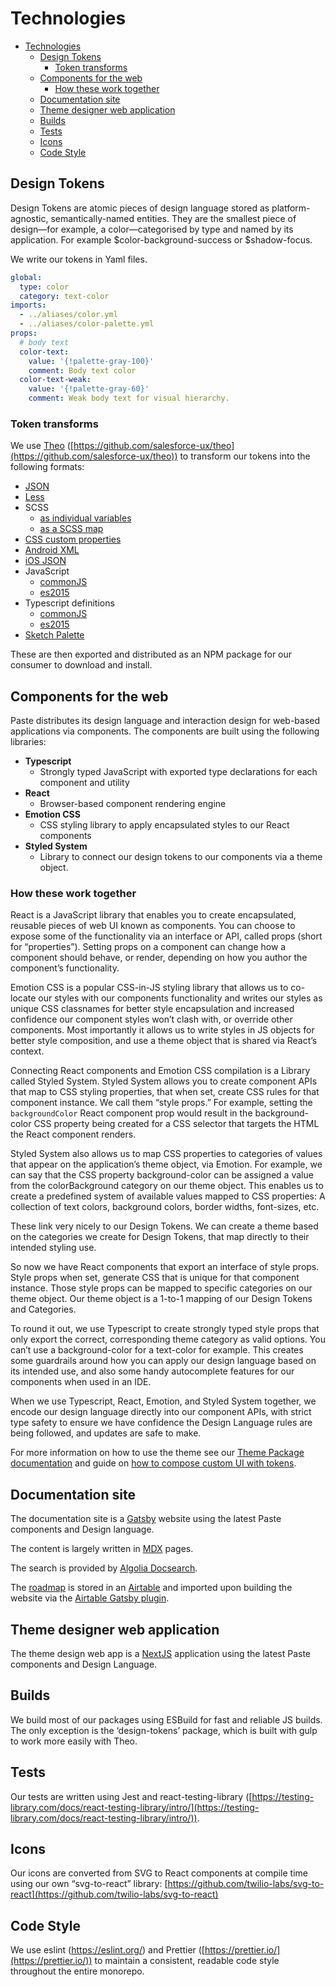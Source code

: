 # Technologies

- [Technologies](#technologies)
  - [Design Tokens](#design-tokens)
    - [Token transforms](#token-transforms)
  - [Components for the web](#components-for-the-web)
    - [How these work together](#how-these-work-together)
  - [Documentation site](#documentation-site)
  - [Theme designer web application](#theme-designer-web-application)
  - [Builds](#builds)
  - [Tests](#tests)
  - [Icons](#icons)
  - [Code Style](#code-style)

## Design Tokens

Design Tokens are atomic pieces of design language stored as platform-agnostic, semantically-named entities. They are the smallest piece of design—for example, a color—categorised by type and named by its application. For example $color-background-success or $shadow-focus.

We write our tokens in Yaml files.

```yml
global:
  type: color
  category: text-color
imports:
  - ../aliases/color.yml
  - ../aliases/color-palette.yml
props:
  # body text
  color-text:
    value: '{!palette-gray-100}'
    comment: Body text color
  color-text-weak:
    value: '{!palette-gray-60}'
    comment: Weak body text for visual hierarchy.
```

### Token transforms

We use [Theo](https://github.com/salesforce-ux/theo) ([https://github.com/salesforce-ux/theo](https://github.com/salesforce-ux/theo)) to transform our tokens into the following formats:

- [JSON](https://unpkg.com/browse/@twilio-paste/design-tokens/dist/tokens.json)
- [Less](https://unpkg.com/browse/@twilio-paste/design-tokens/dist/tokens.less)
- SCSS
  - [as individual variables](https://unpkg.com/browse/@twilio-paste/design-tokens/dist/tokens.default.scss)
  - [as a SCSS map](https://unpkg.com/browse/@twilio-paste/design-tokens/dist/tokens.map.scss)
- [CSS custom properties](https://unpkg.com/browse/@twilio-paste/design-tokens/dist/tokens.custom-properties.css)
- [Android XML](https://unpkg.com/browse/@twilio-paste/design-tokens/dist/tokens.android.xml)
- [iOS JSON](https://unpkg.com/browse/@twilio-paste/design-tokens/dist/tokens.ios.json)
- JavaScript
  - [commonJS](https://unpkg.com/browse/@twilio-paste/design-tokens/dist/tokens.common.js)
  - [es2015](https://unpkg.com/browse/@twilio-paste/design-tokens/dist/tokens.es6.js)
- Typescript definitions
  - [commonJS](https://unpkg.com/browse/@twilio-paste/design-tokens/dist/tokens.common.d.ts)
  - [es2015](https://unpkg.com/browse/@twilio-paste/design-tokens/dist/tokens.es6.d.ts)
- [Sketch Palette](https://unpkg.com/browse/@twilio-paste/design-tokens/dist/sketch.sketchpalette)

These are then exported and distributed as an NPM package for our consumer to download and install.

## Components for the web

Paste distributes its design language and interaction design for web-based applications via components. The components are built using the following libraries:

- **Typescript**
  - Strongly typed JavaScript with exported type declarations for each component and utility
- **React**
  - Browser-based component rendering engine
- **Emotion CSS**
  - CSS styling library to apply encapsulated styles to our React components
- **Styled System**
  - Library to connect our design tokens to our components via a theme object.

### How these work together

React is a JavaScript library that enables you to create encapsulated, reusable pieces of web UI known as components. You can choose to expose some of the functionality via an interface or API, called props (short for “properties”). Setting props on a component can change how a component should behave, or render, depending on how you author the component’s functionality.

Emotion CSS is a popular CSS-in-JS styling library that allows us to co-locate our styles with our components functionality and writes our styles as unique CSS classnames for better style encapsulation and increased confidence our component styles won’t clash with, or override other components. Most importantly it allows us to write styles in JS objects for better style composition, and use a theme object that is shared via React’s context.

Connecting React components and Emotion CSS compilation is a Library called Styled System. Styled System allows you to create component APIs that map to CSS styling properties, that when set, create CSS rules for that component instance. We call them “style props.” For example, setting the `backgroundColor` React component prop would result in the background-color CSS property being created for a CSS selector that targets the HTML the React component renders.

Styled System also allows us to map CSS properties to categories of values that appear on the application’s theme object, via Emotion. For example, we can say that the CSS property background-color can be assigned a value from the colorBackground category on our theme object. This enables us to create a predefined system of available values mapped to CSS properties: A collection of text colors, background colors, border widths, font-sizes, etc.

These link very nicely to our Design Tokens. We can create a theme based on the categories we create for Design Tokens, that map directly to their intended styling use.

So now we have React components that export an interface of style props. Style props when set, generate CSS that is unique for that component instance. Those style props can be mapped to specific categories on our theme object. Our theme object is a 1-to-1 mapping of our Design Tokens and Categories.

To round it out, we use Typescript to create strongly typed style props that only export the correct, corresponding theme category as valid options. You can’t use a background-color for a text-color for example. This creates some guardrails around how you can apply our design language based on its intended use, and also some handy autocomplete features for our components when used in an IDE.

When we use Typescript, React, Emotion, and Styled System together, we encode our design language directly into our component APIs, with strict type safety to ensure we have confidence the Design Language rules are being followed, and updates are safe to make.

For more information on how to use the theme see our [Theme Package documentation](https://paste.twilio.design/tokens/theme-package) and guide on [how to compose custom UI with tokens](https://paste.twilio.design/tokens/how-to-compose-custom-ui-with-tokens).

## Documentation site

The documentation site is a [Gatsby](https://www.gatsbyjs.com/) website using the latest Paste components and Design language.

The content is largely written in [MDX](https://mdxjs.com/) pages.

The search is provided by [Algolia Docsearch](https://docsearch.algolia.com/).

The [roadmap](https://paste.twilio.design/roadmap/) is stored in an [Airtable](https://airtable.com/) and imported upon building the website via the [Airtable Gatsby plugin](https://www.gatsbyjs.com/plugins/gatsby-source-airtable/).

## Theme designer web application

The theme design web app is a [NextJS](https://nextjs.org/) application using the latest Paste components and Design Language.

## Builds

We build most of our packages using ESBuild for fast and reliable JS builds. The only exception is the ‘design-tokens’ package, which is built with gulp to work more easily with Theo.

## Tests

Our tests are written using Jest and react-testing-library ([https://testing-library.com/docs/react-testing-library/intro/](https://testing-library.com/docs/react-testing-library/intro/)).

## Icons

Our icons are converted from SVG to React components at compile time using our own “svg-to-react” library: [https://github.com/twilio-labs/svg-to-react](https://github.com/twilio-labs/svg-to-react)

## Code Style

We use eslint (https://eslint.org/) and Prettier ([https://prettier.io/](https://prettier.io/)) to maintain a consistent, readable code style throughout the entire monorepo.
